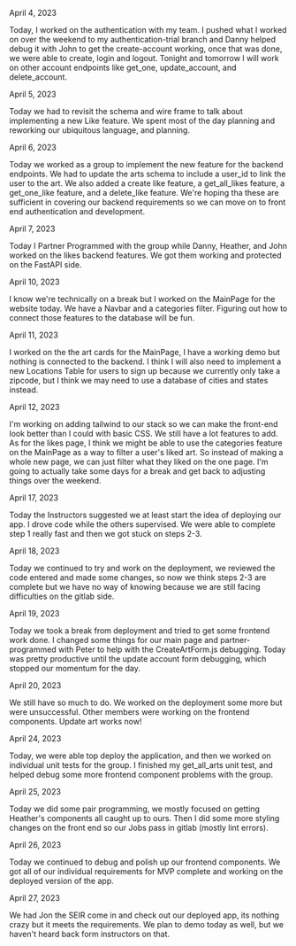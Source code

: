 April 4, 2023

Today, I worked on the authentication with my team. I pushed what I worked on over the weekend to my authentication-trial branch and Danny helped debug it with John to get the create-account working, once that was done, we were able to create, login and logout. Tonight and tomorrow I will work on other account endpoints like get_one, update_account, and delete_account.

April 5, 2023

Today we had to revisit the schema and wire frame to talk about implementing a new Like feature. We spent most of the day planning and reworking our ubiquitous language, and planning.

April 6, 2023

Today we worked as a group to implement the new feature for the backend endpoints. We had to update the arts schema to include a user_id to link the user to the art. We also added a create like feature, a get_all_likes feature, a get_one_like feature, and a delete_like feature. We're hoping tha these are sufficient in covering our backend requirements so we can move on to front end authentication and development.

April 7, 2023

Today I Partner Programmed with the group while Danny, Heather, and John worked on the likes backend features. We got them working and protected on the FastAPI side.

April 10, 2023

I know we're technically on a break but I worked on the MainPage for the website today. We have a Navbar and a categories filter. Figuring out how to connect those features to the database will be fun.

April 11, 2023

I worked on the the art cards for the MainPage, I have a working demo but nothing is connected to the backend. I think I will also need to implement a new Locations Table for users to sign up because we currently only take a zipcode, but I think we may need to use a database of cities and states instead.

April 12, 2023

I'm working on adding tailwind to our stack so we can make the front-end look better than I could with basic CSS. We still have a lot features to add. As for the likes page, I think we might be able to use the categories feature on the MainPage as a way to filter a user's liked art. So instead of making a whole new page, we can just filter what they liked on the one page. I'm going to actually take some days for a break and get back to adjusting things over the weekend.

April 17, 2023

Today the Instructors suggested we at least start the idea of deploying our app. I drove code while the others supervised. We were able to complete step 1 really fast and then we got stuck on steps 2-3.

April 18, 2023

Today we continued to try and work on the deployment, we reviewed the code entered and made some changes, so now we think steps 2-3 are complete but we have no way of knowing because we are still facing difficulties on the gitlab side.

April 19, 2023

Today we took a break from deployment and tried to get some frontend work done. I changed some things for our main page and partner-programmed with Peter to help with the CreateArtForm.js debugging. Today was pretty productive until the update account form debugging, which stopped our momentum for the day.

April 20, 2023

We still have so much to do. We worked on the deployment some more but were unsuccessful. Other members were working on the frontend components. Update art works now!

April 24, 2023

Today, we were able top deploy the application, and then we worked on individual unit tests for the group. I finished my get_all_arts unit test, and helped debug some more frontend component problems with the group.

April 25, 2023

Today we did some pair programming, we mostly focused on getting Heather's components all caught up to ours. Then I did some more styling changes on the front end so our Jobs pass in gitlab (mostly lint errors).

April 26, 2023

Today we continued to debug and polish up our frontend components. We got all of our individual requirements for MVP complete and working on the deployed version of the app.

April 27, 2023

We had Jon the SEIR come in and check out our deployed app, its nothing crazy but it meets the requirements. We plan to demo today as well, but we haven't heard back form instructors on that.
